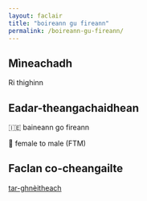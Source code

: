 ```yaml
---
layout: faclair
title: "boireann gu fireann"
permalink: /boireann-gu-fireann/
---
```


## Mìneachadh

Ri thighinn

## Eadar-theangachaidhean

&#x1f1ee;&#x1f1ea; baineann go fireann

&#x1f3f4;&#xe0067;&#xe0062;&#xe0065;&#xe006e;&#xe0067;&#xe007f; female to male (FTM)

## Faclan  co-cheangailte

[tar-ghnèitheach](https://faclair.lgbt/tar-ghnèitheach)